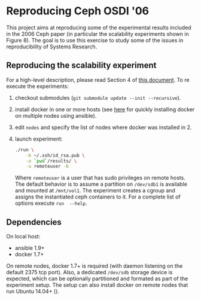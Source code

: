# Reproducing Ceph OSDI '06

This project aims at reproducing some of the experimental results 
included in the 2006 Ceph paper (in particular the scalability 
experiments shown in Figure 8). The goal is to use this exercise to 
study some of the issues in reproducibility of Systems Research.

## Reproducing the scalability experiment

For a high-level description, please read Section 4 of [this 
document][this]. To re execute the experiments:

 1. checkout submodules (`git submodule update --init --recursive`).
 2. install docker in one or more hosts (see [here] for quickly 
    installing docker on multiple nodes using ansible).
 3. edit `nodes` and specify the list of nodes where docker was 
    installed in 2.
 4. launch experiment:

    ``` bash
    ./run \
        -k ~/.ssh/id_rsa.pub \
        -o `pwd`/results/ \
        -u remoteuser -b
    ```

    Where `remoteuser` is a user that has sudo privileges on remote 
    hosts. The default behavior is to assume a partition on 
    `/dev/sdb1` is available and mounted at `/mnt/vol1`. The 
    experiment creates a cgroup and assigns the instantiated ceph 
    containers to it. For a complete list of options execute `run 
    --help`.

## Dependencies

On local host:

  * ansible 1.9+
  * docker 1.7+

On remote nodes, docker 1.7+ is required (with daemon listening on the 
default 2375 tcp port). Also, a dedicated `/dev/sdb` storage device is 
expected, which can be optionally partitioned and formated as part of 
the experiment setup. The setup can also install docker on remote 
nodes that run Ubuntu 14.04+ ().

[here]: https://github.com/marklee77/ansible-role-docker
[qa]: https://github.com/ceph/ceph-qa-suite@wip-12379
[teuth]: https://github.com/ceph/teuthology@wip-11892
[this]: https://www.soe.ucsc.edu/research/technical-reports/UCSC-SOE-15-07/download
